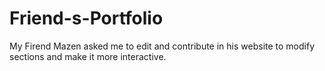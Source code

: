 # Friend-s-Portfolio
My Firend Mazen asked me to edit and contribute in his website to modify sections and make it more interactive.
